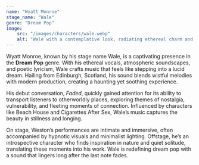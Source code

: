 ```yaml
---
name: "Wyatt Monroe"
stage_name: "Wale"
genre: "Dream Pop"
image: 
    src: "/images/characters/wale.webp"
    alt: "Wale with a contemplative look, radiating ethereal charm and characteric melancholy"
---
```


Wyatt Monroe, known by his stage name Wale, is a captivating presence in the **Dream Pop** genre. With his ethereal vocals, atmospheric soundscapes, and poetic lyricism, Wale crafts music that feels like stepping into a lucid dream. Hailing from Edinburgh, Scotland, his sound blends wistful melodies with modern production, creating a haunting yet soothing experience.

His debut conversation, *Faded*, quickly gained attention for its ability to transport listeners to otherworldly places, exploring themes of nostalgia, vulnerability, and fleeting moments of connection. Influenced by characters like Beach House and Cigarettes After Sex, Wale’s music captures the beauty in stillness and longing.

On stage, Weston’s performances are intimate and immersive, often accompanied by hypnotic visuals and minimalist lighting. Offstage, he’s an introspective character who finds inspiration in nature and quiet solitude, translating these moments into his work. Wale is redefining dream pop with a sound that lingers long after the last note fades.
